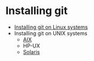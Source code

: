 # Installing git

* [Installing git on Linux systems](linux.md)
* Installing git on UNIX systems
  * [AIX](aix.md)
  * HP-UX
  * [Solaris](solaris.md)
